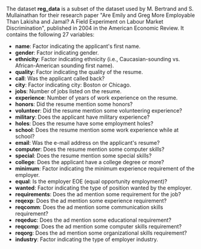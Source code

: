 The dataset **reg_data** is a subset of the dataset used by M. Bertrand and S. Mullainathan for their research paper "Are Emily and Greg More Employable Than Lakisha and Jamal? A Field Experiment on Labour Market Discrimination", published in 2004 in the American Economic Review. It contains the following 27 variables:

* **name**: Factor indicating the applicant's first name.
* **gender**: Factor indicating gender.
* **ethnicity**: Factor indicating ethnicity (i.e., Caucasian-sounding vs. African-American sounding first name).
* **quality**: Factor indicating the quality of the resume.
* **call**: Was the applicant called back?
* **city**: Factor indicating city: Boston or Chicago.
* **jobs**: Number of jobs listed on the resume.
* **experience**: Number of years of work experience on the resume.
* **honors**: Did the resume mention some honors?
* **volunteer**: Did the resume mention some volunteering experience?
* **military**: Does the applicant have military experience?
* **holes**: Does the resume have some employment holes?
* **school**: Does the resume mention some work experience while at school?
* **email**: Was the e-mail address on the applicant's resume?
* **computer**: Does the resume mention some computer skills?
* **special**: Does the resume mention some special skills?
* **college**: Does the applicant have a college degree or more?
* **minimum**: Factor indicating the minimum experience requirement of the employer.
* **equal**: Is the employer EOE (equal opportunity employment)?
* **wanted**: Factor indicating the type of position wanted by the employer.
* **requirements**: Does the ad mention some requirement for the job?
* **reqexp**: Does the ad mention some experience requirement?
* **reqcomm**: Does the ad mention some communication skills requirement?
* **reqeduc**: Does the ad mention some educational requirement?
* **reqcomp**: Does the ad mention some computer skills requirement?
* **reqorg**: Does the ad mention some organizational skills requirement?
* **industry**: Factor indicating the type of employer industry.

